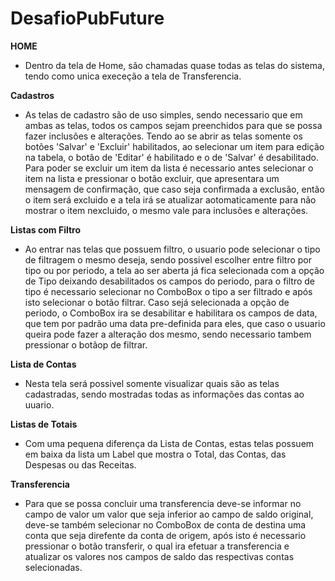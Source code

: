 # DesafioPubFuture

**HOME**
   - Dentro da tela de Home, são chamadas quase todas as telas do sistema, tendo como unica execeção a tela de Transferencia.

**Cadastros**
   - As telas de cadastro são de uso simples, sendo necessario que em ambas as telas, todos os campos sejam preenchidos para que se possa fazer inclusões e alterações.
Tendo ao se abrir as telas somente os botões 'Salvar' e 'Excluir' habilitados, ao selecionar um item para edição na tabela, o botão de 'Editar' é habilitado e o de 
'Salvar' é desabilitado. Para poder se excluir um item da lista é necessario antes selecionar o item na lista e pressionar o botão excluir, que apresentara um mensagem 
de confirmação, que caso seja confirmada a exclusão, então o item será excluido e a tela irá se atualizar aotomaticamente para não mostrar o item nexcluido, o mesmo vale 
para inclusões e alterações.

**Listas com Filtro**
   - Ao entrar nas telas que possuem filtro, o usuario pode selecionar o tipo de filtragem o mesmo deseja, sendo possivel escolher entre filtro por tipo ou por periodo,
a tela ao ser aberta já fica selecionada com a opção de Tipo deixando desabilitados os campos do periodo, para o filtro de tipo é necessario selecionar no ComboBox 
o tipo a ser filtrado e após isto selecionar o botão filtrar. Caso sejá selecionada a opção de periodo, o ComboBox ira se desabilitar e habilitara os campos de data, 
que tem por padrão uma data pre-definida para eles, que caso o usuario queira pode fazer a alteração dos mesmo, sendo necessario tambem pressionar o botãop de filtrar.

**Lista de Contas**
   - Nesta tela será possivel somente visualizar quais são as telas cadastradas, sendo mostradas todas as informações das contas ao uuario.
  
**Listas de Totais**
   - Com uma pequena diferença da Lista de Contas, estas telas possuem em baixa da lista um Label que mostra o Total, das Contas, das Despesas ou das Receitas.
  
**Transferencia**
   - Para que se possa concluir uma transferencia deve-se informar no campo de valor um valor que seja inferior ao campo de saldo original, deve-se também selecionar no
ComboBox de conta de destina uma conta que seja direfente da conta de origem, após isto é necessario pressionar o botão transferir, o qual ira efetuar a transferencia 
e atualizar os valores nos campos de saldo das respectivas contas selecionadas.
